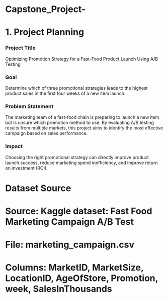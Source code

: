 # Capstone_Project-
# 1. Project Planning
### Project Title
Optimizing Promotion Strategy for a Fast-Food Product Launch Using A/B Testing

### Goal
Determine which of three promotional strategies leads to the highest product sales in the first four weeks of a new item launch.

### Problem Statement
The marketing team of a fast-food chain is preparing to launch a new item but is unsure which promotion method to use. By evaluating A/B testing results from multiple markets, this project aims to identify the most effective campaign based on sales performance.

### Impact
Choosing the right promotional strategy can directly improve product launch success, reduce marketing spend inefficiency, and improve return on investment (ROI).

# Dataset Source

# Source: Kaggle dataset: Fast Food Marketing Campaign A/B Test
# File: marketing_campaign.csv
# Columns: MarketID, MarketSize, LocationID, AgeOfStore, Promotion, week, SalesInThousands
